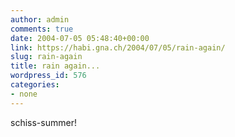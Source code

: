 ```yaml
---
author: admin
comments: true
date: 2004-07-05 05:48:40+00:00
link: https://habi.gna.ch/2004/07/05/rain-again/
slug: rain-again
title: rain again...
wordpress_id: 576
categories:
- none
---
```


schiss-summer!
